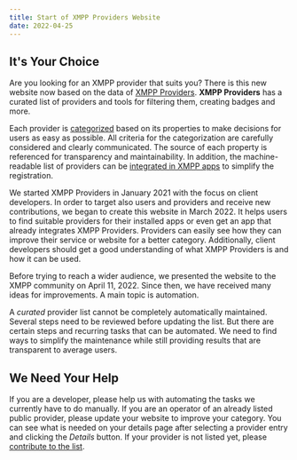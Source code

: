 ```yaml
---
title: Start of XMPP Providers Website
date: 2022-04-25
---
```


## It's Your Choice

Are you looking for an XMPP provider that suits you?
There is this new website now based on the data of [XMPP Providers](https://invent.kde.org/melvo/xmpp-providers).
**XMPP Providers** has a curated list of providers and tools for filtering them, creating badges and more.

Each provider is [categorized](/faq/#why-do-we-collect-and-categorize-providers) based on its properties to make decisions for users as easy as possible.
All criteria for the categorization are carefully considered and clearly communicated.
The source of each property is referenced for transparency and maintainability.
In addition, the machine-readable list of providers can be [integrated in XMPP apps](/apps/) to simplify the registration.

We started XMPP Providers in January 2021 with the focus on client developers.
In order to target also users and providers and receive new contributions, we began to create this website in March 2022.
It helps users to find suitable providers for their installed apps or even get an app that already integrates XMPP Providers.
Providers can easily see how they can improve their service or website for a better category.
Additionally, client developers should get a good understanding of what XMPP Providers is and how it can be used.

Before trying to reach a wider audience, we presented the website to the XMPP community on April 11, 2022.
Since then, we have received many ideas for improvements.
A main topic is automation.

A *curated* provider list cannot be completely automatically maintained.
Several steps need to be reviewed before updating the list.
But there are certain steps and recurring tasks that can be automated.
We need to find ways to simplify the maintenance while still providing results that are transparent to average users.

## We Need Your Help

If you are a developer, please help us with automating the tasks we currently have to do manually.
If you are an operator of an already listed public provider, please update your website to improve your category.
You can see what is needed on your details page after selecting a provider entry and clicking the *Details* button.
If your provider is not listed yet, please [contribute to the list](https://invent.kde.org/melvo/xmpp-providers/-/blob/master/CONTRIBUTING.md).
